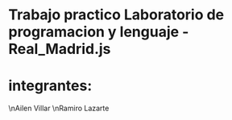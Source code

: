 # Trabajo practico Laboratorio de programacion y lenguaje - Real_Madrid.js
# integrantes:
\nAilen Villar
\nRamiro Lazarte

